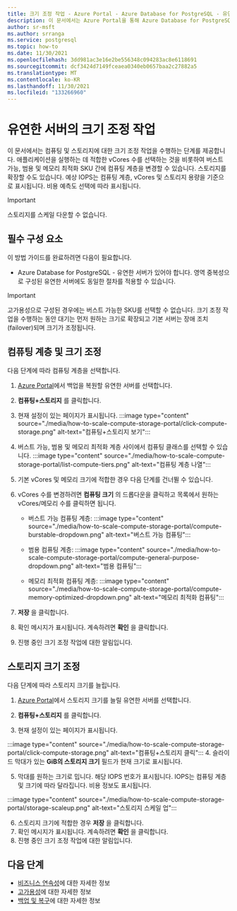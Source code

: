 ```yaml
---
title: 크기 조정 작업 - Azure Portal - Azure Database for PostgreSQL - 유연한 서버
description: 이 문서에서는 Azure Portal을 통해 Azure Database for PostgreSQL에서 크기 조정 작업을 수행하는 방법을 설명합니다.
author: sr-msft
ms.author: srranga
ms.service: postgresql
ms.topic: how-to
ms.date: 11/30/2021
ms.openlocfilehash: 3dd981ac3e16e2be556348c094283ac8e6118691
ms.sourcegitcommit: dcf3424d7149fceaea0340eb0657baa2c27882a5
ms.translationtype: MT
ms.contentlocale: ko-KR
ms.lasthandoff: 11/30/2021
ms.locfileid: "133266960"
---
```

# <a name="scale-operations-in-flexible-server"></a>유연한 서버의 크기 조정 작업



이 문서에서는 컴퓨팅 및 스토리지에 대한 크기 조정 작업을 수행하는 단계를 제공합니다. 애플리케이션을 실행하는 데 적합한 vCores 수를 선택하는 것을 비롯하여 버스트 가능, 범용 및 메모리 최적화 SKU 간에 컴퓨팅 계층을 변경할 수 있습니다. 스토리지를 확장할 수도 있습니다. 예상 IOPS는 컴퓨팅 계층, vCores 및 스토리지 용량을 기준으로 표시됩니다. 비용 예측도 선택에 따라 표시됩니다.

> [!IMPORTANT]
> 스토리지를 스케일 다운할 수 없습니다.

## <a name="pre-requisites"></a>필수 구성 요소

이 방법 가이드를 완료하려면 다음이 필요합니다.

-   Azure Database for PostgreSQL - 유연한 서버가 있어야 합니다. 영역 중복성으로 구성된 유연한 서버에도 동일한 절차를 적용할 수 있습니다.
> [!IMPORTANT]
> 고가용성으로 구성된 경우에는 버스트 가능한 SKU를 선택할 수 없습니다. 크기 조정 작업을 수행하는 동안 대기는 먼저 원하는 크기로 확장되고 기본 서버는 장애 조치(failover)되며 크기가 조정됩니다. 

## <a name="scaling-the-compute-tier-and-size"></a>컴퓨팅 계층 및 크기 조정

다음 단계에 따라 컴퓨팅 계층을 선택합니다.
 
1.  [Azure Portal](https://portal.azure.com/)에서 백업을 복원할 유연한 서버를 선택합니다.

2.  **컴퓨팅+스토리지** 를 클릭합니다.

3.  현재 설정이 있는 페이지가 표시됩니다.
 :::image type="content" source="./media/how-to-scale-compute-storage-portal/click-compute-storage.png" alt-text="컴퓨팅+스토리지 보기":::

4.  버스트 가능, 범용 및 메모리 최적화 계층 사이에서 컴퓨팅 클래스를 선택할 수 있습니다.
   :::image type="content" source="./media/how-to-scale-compute-storage-portal/list-compute-tiers.png" alt-text="컴퓨팅 계층 나열":::


5.  기본 vCores 및 메모리 크기에 적합한 경우 다음 단계를 건너뛸 수 있습니다.

6.  vCores 수를 변경하려면 **컴퓨팅 크기** 의 드롭다운을 클릭하고 목록에서 원하는 vCores/메모리 수를 클릭하면 됩니다.
    
    - 버스트 가능 컴퓨팅 계층: :::image type="content" source="./media/how-to-scale-compute-storage-portal/compute-burstable-dropdown.png" alt-text="버스트 가능 컴퓨팅":::

    - 범용 컴퓨팅 계층: :::image type="content" source="./media/how-to-scale-compute-storage-portal/compute-general-purpose-dropdown.png" alt-text="범용 컴퓨팅":::

    - 메모리 최적화 컴퓨팅 계층: :::image type="content" source="./media/how-to-scale-compute-storage-portal/compute-memory-optimized-dropdown.png" alt-text="메모리 최적화 컴퓨팅":::

7.  **저장** 을 클릭합니다. 
8.  확인 메시지가 표시됩니다. 계속하려면 **확인** 을 클릭합니다. 
9.  진행 중인 크기 조정 작업에 대한 알림입니다.


## <a name="scaling-storage-size"></a>스토리지 크기 조정

다음 단계에 따라 스토리지 크기를 늘립니다.

1.  [Azure Portal](https://portal.azure.com/)에서 스토리지 크기를 늘릴 유연한 서버를 선택합니다.
2.  **컴퓨팅+스토리지** 를 클릭합니다.

3.  현재 설정이 있는 페이지가 표시됩니다.
   
:::image type="content" source="./media/how-to-scale-compute-storage-portal/click-compute-storage.png" alt-text="컴퓨팅+스토리지 클릭":::
4.  슬라이드 막대가 있는 **GiB의 스토리지 크기** 필드가 현재 크기로 표시됩니다.

5.  막대를 원하는 크기로 밉니다. 해당 IOPS 번호가 표시됩니다. IOPS는 컴퓨팅 계층 및 크기에 따라 달라집니다. 비용 정보도 표시됩니다. 

 :::image type="content" source="./media/how-to-scale-compute-storage-portal/storage-scaleup.png" alt-text="스토리지 스케일 업":::

6.  스토리지 크기에 적합한 경우 **저장** 을 클릭합니다. 
7.  확인 메시지가 표시됩니다. 계속하려면 **확인** 을 클릭합니다. 
8.  진행 중인 크기 조정 작업에 대한 알림입니다.

## <a name="next-steps"></a>다음 단계

-   [비즈니스 연속성](./concepts-business-continuity.md)에 대한 자세한 정보
-   [고가용성](./concepts-high-availability.md)에 대한 자세한 정보
-   [백업 및 복구](./concepts-backup-restore.md)에 대한 자세한 정보
